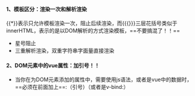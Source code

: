 #### 1、模板区分：渲染一次和解析渲染
 {{*}}表示只允许模板渲染一次，阻止后续渲染，而{{{}}}三层花括号类似于innerHTML，表示的是以DOM解析的方式渲染模板，==不要搞混了！！==

- 星号阻止
- 三重解析渲染，双重字符串字面量直接渲染

#### 2、DOM元素中的vue属性：加引号！！
- 当你在为DOM元素添加的属性中，需要使用js语法，或者是vue中的数据时，==必须在前面加上==:（引号）（或者是v-bind:）